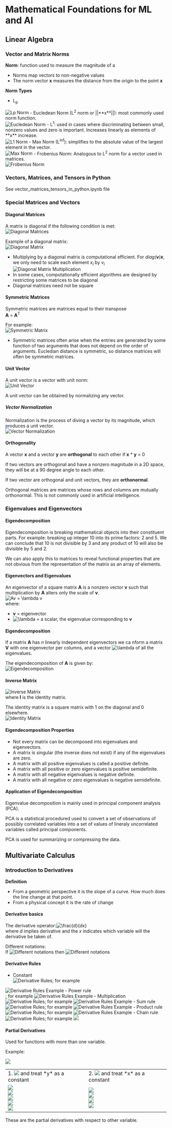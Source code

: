 # Mathematical Foundations for ML and AI

## Linear Algebra
### Vector and Matrix Norms
**Norm**: function used to measure the magnitude of a 
- Norms map vectors to non-negative values
- The norm vector **x** measures the distance from the origin to the point **x**

**Norm Types**
- L<sub>p</sub><br>
<img src="https://latex.codecogs.com/gif.latex?\left&space;\|&space;x&space;\right&space;\|_{p}&space;=&space;\left&space;(&space;\sum_{i}&space;\left&space;|&space;x_{i}&space;\right&space;|^{p}\right&space;)^{\frac{1}{p}}" title="Lp Norm" />
- Eucledean Norm (L<sup>2</sup> norm or ||**x**||): most commonly used norm function.<br>
<img src="https://latex.codecogs.com/gif.latex?\left&space;\|&space;x&space;\right&space;\|_{2}&space;=&space;\left&space;(&space;\sum_{i}&space;\left&space;|&space;x_{i}&space;\right&space;|^{2}\right&space;)^{\frac{1}{2}}" title="Eucledean Norm" />
- L<sup>1</sup>: used in cases where discriminating between small, nonzero values and zero is important. Increases linearly as elements of **x** increase.<br>
<img src="https://latex.codecogs.com/gif.latex?\left&space;\|&space;x&space;\right&space;\|_{1}&space;=&space;\sum_{i}&space;\left&space;|&space;x_{i}&space;\right&space;|" title="L1 Norm" />
- Max Norm (L<sup>inf</sup>): simplifies to the absolute value of the largest element in the vector. <br>
<img src="https://latex.codecogs.com/gif.latex?\left&space;\|&space;x&space;\right&space;\|_\infty&space;=&space;max_{i}&space;\left&space;|&space;x_{i}&space;\right&space;|" title="Max Norm" />
- Frobenius Norm: Analogous to L<sup>2</sup> norm for a vector used in matrices.<br>
<img src="https://latex.codecogs.com/gif.latex?\left&space;\|&space;A&space;\right&space;\|_F&space;=&space;\sqrt{&space;\sum_{i,j}&space;A_{i,j}^2&space;}" title="Frobenius Norm" />

### Vectors, Matrices, and Tensors in Python
See vector_matrices_tensors_in_python.ipynb file

### Special Matrices and Vectors
#### Diagonal Matrices
A matrix is diagonal if the following condition is met:<br>
<img src="https://latex.codecogs.com/gif.latex?D_{i,j}&space;=&space;0&space;for&space;all&space;i&space;\neq&space;j" title="Diagonal Matrices" /></a>

Example of a diagonal matrix: <br>
<img src="https://latex.codecogs.com/gif.latex?\begin{bmatrix}&space;1&space;&&space;0&space;&&space;0\\&space;0&space;&&space;2&space;&&space;0\\&space;0&space;&&space;0&space;&&space;3&space;\end{bmatrix}" title="Diagonal Matrix" />

- Multiplying by a diagonal matrix is computational efficient. For *diag(**v**)**x***, we only need to scale each element *x<sub>i</sub>* by *v<sub>i</sub>*<br><img src="https://latex.codecogs.com/gif.latex?\begin{bmatrix}&space;1&space;&&space;0&space;&&space;0\\&space;0&space;&&space;2&space;&&space;0\\&space;0&space;&&space;0&space;&&space;3&space;\end{bmatrix}&space;*&space;\begin{bmatrix}&space;1&space;&&space;1&space;&&space;1\\&space;1&space;&&space;1&space;&&space;1\\&space;1&space;&&space;1&space;&&space;1&space;\end{bmatrix}&space;=&space;\begin{bmatrix}&space;1(1)&space;&&space;1(1)&space;&&space;1(1)\\&space;2(1)&space;&&space;2(1)&space;&&space;2(1)\\&space;3(1)&space;&&space;3(1)&space;&&space;3(1)&space;\end{bmatrix}" title="Diagonal Matrix Multiplication" />
- In some cases, computationally efficient algorithms are designed by restricting some matrices to be diagonal
- Diagonal matrices need not be square

#### Symmetric Matrices
Symmetric matrices are matrices equal to their transpose<br>
**A** = **A**<sup>T</sup>

For example:<br>
<img src="https://latex.codecogs.com/gif.latex?\begin{bmatrix}&space;1&space;&&space;2&space;&&space;3\\&space;2&space;&&space;3&space;&&space;4\\&space;3&space;&&space;4&space;&&space;5&space;\end{bmatrix}" title="Symmetric Matrix" />

- Symmetric matrices often arise when the entries are generated by some function of two arguments that does not depend on the order of arguments. Eucledian distance is symmetric, so distance matrices will often be symmetric matrices.

#### Unit Vector
A unit vector is a vector with unit norm: <br>
<img src="https://latex.codecogs.com/gif.latex?\left&space;\|&space;x&space;\right&space;\|_{2}&space;=&space;1" title="Unit Vector" />

A unit vector can be obtained by normalizing any vector.

##### Vector Normalization
Normalization is the process of diving a vector by its magnitude, which produces a unit vector.<br>
<img src="https://latex.codecogs.com/gif.latex?\frac{x}{\left&space;\|&space;x&space;\right&space;\|_{2}}&space;=&space;unit\_vector" title="Vector Normalization" />

#### Orthogonality
A vector **x** and a vector **y** are **orthogonal** to each other if **x** \* **y** = 0

If two vectors are orthogonal and have a nonzero magnitude in a 2D space, they will be at a 90 degree angle to each other.

If two vector are orthogonal and unit vectors, they are **orthonormal**.

Orthogonal matrices are matrices whose rows and columns are mutually orthonormal. This is not commonly used in artificial intelligence.

### Eigenvalues and Eigenvectors
#### Eigendecomposition
Eigendecomposition is breaking mathematical objects into their constituent parts. For example: breaking up integer 10 into its prime factors: 2 and 5. We can conclude that 10 is not divisible by 3 and any product of 10 will also be divisible by 5 and 2.

We can also apply this to matrices to reveal functional properties that are not obvious from the representation of the matrix as an array of elements.

#### Eigenvectors and Eigenvalues
An eigenvector of a square matrix **A** is a nonzero vector **v** such that multiplication by **A** alters only the scale of **v**.<br>
<img src="https://latex.codecogs.com/gif.latex?Av&space;=&space;\lambda&space;v" title="Av = \lambda v" /><br>
where:
- **v** = eigenvector
- <img src="https://latex.codecogs.com/gif.latex?\lambda" title="\lambda" /> = a scalar, the eigenvalue corresponding to **v**

#### Eigendecomposition
If a matrix **A** has *n* linearly independent eigenvectors we ca nform a matrix **V** with one eigenvector per columns, and a vector <img src="https://latex.codecogs.com/gif.latex?\lambda" title="\lambda" /> of all the eigenvalues.

The eigendecomposition of **A** is given by:<br>
<img src="https://latex.codecogs.com/gif.latex?A&space;=&space;V&space;diag(\lambda)V^{-1}" title="Eigendecomposition" />

#### Inverse Matrix
<img src="https://latex.codecogs.com/gif.latex?AA^{-1}=A^{-1}A=I" title="Inverse Matrix" /><br>
where **I** is the identity matrix.

The identity matrix is a square matrix with 1 on the diagonal and 0 elsewhere.<br>
<img src="https://latex.codecogs.com/gif.latex?I&space;=&space;\begin{bmatrix}&space;1&space;&&space;0&space;&&space;0\\&space;0&space;&&space;1&space;&&space;0\\&space;0&space;&&space;0&space;&&space;1&space;\end{bmatrix}" title="Identity Matrix" />

#### Eigendecomposition Properties
- Not every matrix can be decomposed into eigenvalues and eigenvectors.
- A matrix is singular (the inverse does not exist) if any of the eigenvalues are zero.
- A matrix with all positive eigenvalues is called a positive definite.
- A matrix with all positive or zero eigenvalues is positive semidefinite.
- A matrix with all negative eigenvalues is negative definite.
- A matrix with all negative or zero eigenvalues is negative semidefinite.

#### Application of Eigendecomposition
Eigenvalue decomposition is mainly used in principal component analysis (PCA).

PCA is a statistical procedured used to convert a set of observations of possibly correlated variables into a set of values of lineraly uncorrelated variables called principal components.

PCA is used for summarizing or compressing the data.

## Multivariate Calculus
### Introduction to Derivatives
**Definition**<br>
- From a geometric perspective it is the slope of a curve. How much does the line change at that point.
- From a physical concept it is the rate of change

#### Derivative basics
The derivative operator:<img src="https://latex.codecogs.com/gif.latex?\frac{d}{dx}" title="\frac{d}{dx}" /><br>
where *d* implies derivative and the *x* indicates which variable will the derivative be taken of.

Different notations:<br>
If <img src="https://latex.codecogs.com/gif.latex?y=f(x)" title="Different notations" /> then <img src="https://latex.codecogs.com/gif.latex?\frac{dy}{dx}&space;=&space;\frac{df(x)}{dx}&space;=&space;\frac{d}{dx}f(x)=f'(x)" title="Different notations" />

#### Derivative Rules
- Constant <br>
<img src="https://latex.codecogs.com/gif.latex?\frac{d}{dx}c=0" title="Derivative Rules" />; for example
<img src="https://latex.codecogs.com/gif.latex?\frac{d}{dx}62=0" title="Derivative Rules Example" />
- Power rule<br
<img src="https://latex.codecogs.com/gif.latex?\frac{d}{dx}x^{n}=nx^{n-1}" title="Derivative Rules" />; for example
<img src="https://latex.codecogs.com/gif.latex?\frac{d}{dx}x^{3}=3x^{2}" title="Derivative Rules Example" />
- Multiplication<br>
<img src="https://latex.codecogs.com/gif.latex?\frac{d}{dx}cx^{n}=ncx^{n-1}" title="Derivative Rules" />; for example
<img src="https://latex.codecogs.com/gif.latex?\frac{d}{dx}4x^{3}=4(3)x^{3-1}=12x^2" title="Derivative Rules Example" />
- Sum rule<br>
<img src="https://latex.codecogs.com/gif.latex?\frac{d}{dx}(f(x)+g(x))=\frac{d}{dx}f(x)+\frac{d}{dx}g(x)" title="Derivative Rules" />; for example
<img src="https://latex.codecogs.com/gif.latex?\frac{d}{dx}(4x+2x^{2})=4\frac{d}{dx}x+2\frac{d}{dx}x^{2}=4+4x" title="Derivative Rules Example" />
- Product rule <br>
<img src="https://latex.codecogs.com/gif.latex?\frac{d}{dx}(f(x)g(x))=g(x)\frac{d}{dx}f(x)+f(x)\frac{d}{dx}g(x)" title="Derivative Rules"/>; for example
<img src="https://latex.codecogs.com/gif.latex?\frac{d}{dx}(x^{2}x)=x\frac{d}{dx}x^{2}+x^{2}\frac{d}{dx}x=x(2x)+x^{2}(1)=2x^{2}+x^{2}=3x^2" title="Derivative Rules Example" />
- Chain rule <br>
<img src="https://latex.codecogs.com/gif.latex?\frac{d}{dx}(f(g(x)))=f'(g(x))g'(x)" title="Derivative Rules"/>; for example
<img src="https://latex.codecogs.com/gif.latex?\frac{d}{dx}sin(x^{2})=\frac{d}{dx}sin(x^{2})\frac{d}{dx}x^{2}=cos(x^{2})(2x)=2xcos(x^{2})">

#### Partial Derivatives
Used for functions with more than one variable.

Example:

<img src="https://latex.codecogs.com/gif.latex?f(x,y)=3x^{2}y" />

<table>
    <tr>
        <td>1. <img src="https://latex.codecogs.com/gif.latex?\frac{d}{dx}" /> and treat *y* as a constant</td>
        <td>2. <img src="https://latex.codecogs.com/gif.latex?\frac{d}{dy}" /> and treat *x* as a constant</td>
    </tr>
    <tr>
        <td>
            <img src="https://latex.codecogs.com/gif.latex?\frac{d}{dx}f(x,y)" /><br>
            <img src="https://latex.codecogs.com/gif.latex?=\frac{d}{dx}3x^{2}y" /><br>
            <img src="https://latex.codecogs.com/gif.latex?=3y\frac{d}{dx}x^{2}" /><br>
            <img src="https://latex.codecogs.com/gif.latex?=3y(2x)" /><br>
            <img src="https://latex.codecogs.com/gif.latex?=6xy" />
        </td>
        <td>
            <img src="https://latex.codecogs.com/gif.latex?\frac{d}{dy}f(x,y)" /><br>
            <img src="https://latex.codecogs.com/gif.latex?=\frac{d}{dy}3x^{2}y" /><br>
            <img src="https://latex.codecogs.com/gif.latex?=3x^{2}\frac{d}{dx}y" /><br>
            <img src="https://latex.codecogs.com/gif.latex?=3x^{2}" />
        </td>
    </tr>
</table>

These are the partial derivatives with respect to other variable.